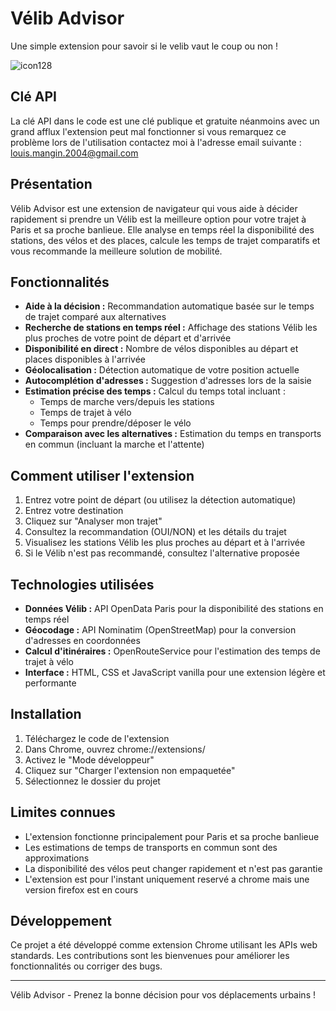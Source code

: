 ﻿# Vélib Advisor

  Une simple extension pour savoir si le velib vaut le coup ou non !
 
![icon128](https://github.com/user-attachments/assets/41bd9417-0f1e-48e7-9068-06db55f98604)
## Clé API

La clé API dans le code est une clé publique et gratuite néanmoins avec un grand afflux l'extension peut mal fonctionner si vous remarquez ce problème lors de l'utilisation contactez moi à l'adresse email suivante : louis.mangin.2004@gmail.com

## Présentation

Vélib Advisor est une extension de navigateur qui vous aide à décider rapidement si prendre un Vélib est la meilleure option pour votre trajet à Paris et sa proche banlieue. Elle analyse en temps réel la disponibilité des stations, des vélos et des places, calcule les temps de trajet comparatifs et vous recommande la meilleure solution de mobilité.

## Fonctionnalités

- **Aide à la décision :** Recommandation automatique basée sur le temps de trajet comparé aux alternatives
- **Recherche de stations en temps réel :** Affichage des stations Vélib les plus proches de votre point de départ et d'arrivée
- **Disponibilité en direct :** Nombre de vélos disponibles au départ et places disponibles à l'arrivée
- **Géolocalisation :** Détection automatique de votre position actuelle
- **Autocomplétion d'adresses :** Suggestion d'adresses lors de la saisie
- **Estimation précise des temps :** Calcul du temps total incluant :
  - Temps de marche vers/depuis les stations
  - Temps de trajet à vélo
  - Temps pour prendre/déposer le vélo
- **Comparaison avec les alternatives :** Estimation du temps en transports en commun (incluant la marche et l'attente)

## Comment utiliser l'extension

1. Entrez votre point de départ (ou utilisez la détection automatique)
2. Entrez votre destination
3. Cliquez sur "Analyser mon trajet"
4. Consultez la recommandation (OUI/NON) et les détails du trajet
5. Visualisez les stations Vélib les plus proches au départ et à l'arrivée
6. Si le Vélib n'est pas recommandé, consultez l'alternative proposée

## Technologies utilisées

- **Données Vélib :** API OpenData Paris pour la disponibilité des stations en temps réel
- **Géocodage :** API Nominatim (OpenStreetMap) pour la conversion d'adresses en coordonnées
- **Calcul d'itinéraires :** OpenRouteService pour l'estimation des temps de trajet à vélo
- **Interface :** HTML, CSS et JavaScript vanilla pour une extension légère et performante

## Installation

1. Téléchargez le code de l'extension
2. Dans Chrome, ouvrez chrome://extensions/
3. Activez le "Mode développeur"
4. Cliquez sur "Charger l'extension non empaquetée"
5. Sélectionnez le dossier du projet

## Limites connues

- L'extension fonctionne principalement pour Paris et sa proche banlieue
- Les estimations de temps de transports en commun sont des approximations
- La disponibilité des vélos peut changer rapidement et n'est pas garantie
- L'extension est pour l'instant uniquement reservé a chrome mais une version firefox est en cours

## Développement

Ce projet a été développé comme extension Chrome utilisant les APIs web standards. Les contributions sont les bienvenues pour améliorer les fonctionnalités ou corriger des bugs.

---

Vélib Advisor - Prenez la bonne décision pour vos déplacements urbains !

